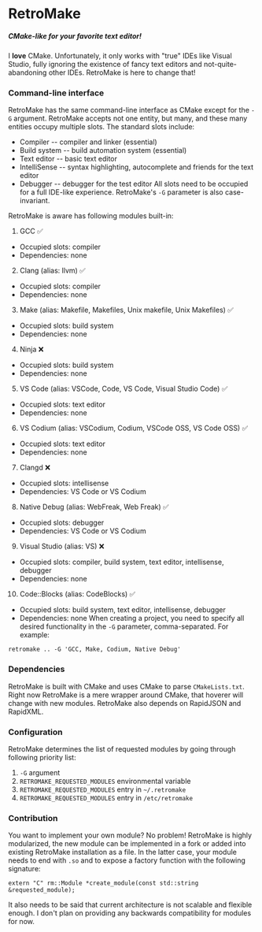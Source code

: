 # RetroMake
##### CMake-like for your favorite text editor!

I **love** CMake. Unfortunately, it only works with "true" IDEs like Visual Studio, fully ignoring the existence of fancy text editors and not-quite-abandoning other IDEs. RetroMake is here to change that!

### Command-line interface
RetroMake has the same command-line interface as CMake except for the `-G` argument. RetroMake accepts not one entity, but many, and these many entities occupy multiple slots. The standard slots include:
 - Compiler -- compiler and linker (essential)
 - Build system -- build automation system (essential)
 - Text editor -- basic text editor
 - IntelliSense -- syntax highlighting, autocomplete and friends for the text editor
 - Debugger -- debugger for the test editor
All slots need to be occupied for a full IDE-like experience. RetroMake's `-G` parameter is also case-invariant.

RetroMake is aware has following modules built-in:
1.  GCC :white_check_mark:
  - Occupied slots: compiler
  - Dependencies: none
2.  Clang (alias: llvm) :white_check_mark:
  - Occupied slots: compiler
  - Dependencies: none
3.  Make (alias: Makefile, Makefiles, Unix makefile, Unix Makefiles) :white_check_mark:
  - Occupied slots: build system
  - Dependencies: none
4.  Ninja :x:
  - Occupied slots: build system
  - Dependencies: none
5.  VS Code (alias: VSCode, Code, VS Code, Visual Studio Code) :white_check_mark:
  - Occupied slots: text editor
  - Dependencies: none
6.  VS Codium (alias: VSCodium, Codium, VSCode OSS, VS Code OSS) :white_check_mark:
  - Occupied slots: text editor
  - Dependencies: none
7.  Clangd :x:
  - Occupied slots: intellisense
  - Dependencies: VS Code or VS Codium
8.  Native Debug (alias: WebFreak, Web Freak) :white_check_mark:
  - Occupied slots: debugger
  - Dependencies: VS Code or VS Codium
9.  Visual Studio (alias: VS) :x:
  - Occupied slots: compiler, build system, text editor, intellisense, debugger
  - Dependencies: none
10. Code::Blocks (alias: CodeBlocks) :white_check_mark:
  - Occupied slots: build system, text editor, intellisense, debugger
  - Dependencies: none
When creating a project, you need to specify all desired functionality in the `-G` parameter, comma-separated. For example:
```
retromake .. -G 'GCC, Make, Codium, Native Debug'
```
### Dependencies
RetroMake is built with CMake and uses CMake to parse `CMakeLists.txt`. Right now RetroMake is a mere wrapper around CMake, that hoverer will change with new modules. RetroMake also depends on RapidJSON and RapidXML.

### Configuration
RetroMake determines the list of requested modules by going through following priority list:
1. `-G` argument
2. `RETROMAKE_REQUESTED_MODULES` environmental variable
3. `RETROMAKE_REQUESTED_MODULES` entry in `~/.retromake`
4. `RETROMAKE_REQUESTED_MODULES` entry in `/etc/retromake`

### Contribution
You want to implement your own module? No problem! RetroMake is highly modularized, the new module can be implemented in a fork or added into existing RetroMake installation as a file. In the latter case, your module needs to end with `.so` and to expose a factory function with the following signature:
```
extern "C" rm::Module *create_module(const std::string &requested_module);
```

It also needs to be said that current architecture is not scalable and flexible enough. I don't plan on providing any backwards compatibility for modules for now.